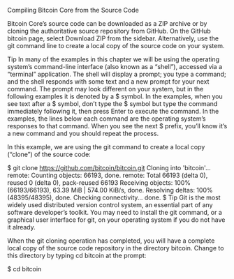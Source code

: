 Compiling Bitcoin Core from the Source Code

Bitcoin Core’s source code can be downloaded as a ZIP archive or by cloning the authoritative source repository from GitHub. On the GitHub bitcoin page, select Download ZIP from the sidebar. Alternatively, use the git command line to create a local copy of the source code on your system.

Tip
In many of the examples in this chapter we will be using the operating system’s command-line interface (also known as a “shell”), accessed via a “terminal” application. The shell will display a prompt; you type a command; and the shell responds with some text and a new prompt for your next command. The prompt may look different on your system, but in the following examples it is denoted by a $ symbol. In the examples, when you see text after a $ symbol, don’t type the $ symbol but type the command immediately following it, then press Enter to execute the command. In the examples, the lines below each command are the operating system’s responses to that command. When you see the next $ prefix, you’ll know it’s a new command and you should repeat the process.

In this example, we are using the git command to create a local copy (“clone”) of the source code:

$ git clone https://github.com/bitcoin/bitcoin.git
Cloning into 'bitcoin'...
remote: Counting objects: 66193, done.
remote: Total 66193 (delta 0), reused 0 (delta 0), pack-reused 66193
Receiving objects: 100% (66193/66193), 63.39 MiB | 574.00 KiB/s, done.
Resolving deltas: 100% (48395/48395), done.
Checking connectivity... done.
$
Tip
Git is the most widely used distributed version control system, an essential part of any software developer’s toolkit. You may need to install the git command, or a graphical user interface for git, on your operating system if you do not have it already.

When the git cloning operation has completed, you will have a complete local copy of the source code repository in the directory bitcoin. Change to this directory by typing cd bitcoin at the prompt:

$ cd bitcoin
